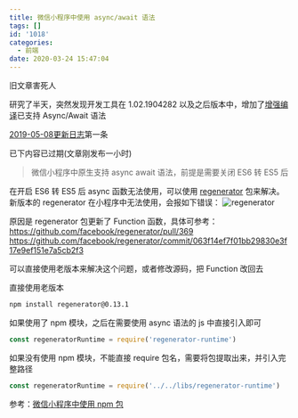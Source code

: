 ```yaml
---
title: 微信小程序中使用 async/await 语法
tags: []
id: '1018'
categories:
  - 前端
date: 2020-03-24 15:47:04
---
```


旧文章害死人

研究了半天，突然发现开发工具在 1.02.1904282 以及之后版本中，增加了[增强编译](https://developers.weixin.qq.com/miniprogram/dev/devtools/codecompile.html#%E5%A2%9E%E5%BC%BA%E7%BC%96%E8%AF%91)已支持 Async/Await 语法

[2019-05-08更新日志](https://developers.weixin.qq.com/miniprogram/dev/devtools/uplog.html#_2019-05-08)第一条

已下内容已过期(文章刚发布一小时)

> 微信小程序中原生支持 async await 语法，前提是需要关闭 ES6 转 ES5 后

在开启 ES6 转 ES5 后 async 函数无法使用，可以使用 [regenerator](https://github.com/facebook/regenerator) 包来解决。新版本的 regenerator 在小程序中无法使用，会报如下错误：
![regenerator](/wp-content/uploads/2020/03/regenerator.png)

原因是 regenerator 包更新了 Function 函数，具体可参考：
https://github.com/facebook/regenerator/pull/369
https://github.com/facebook/regenerator/commit/063f14ef7f01bb29830e3f17e9ef151e7a5cb2f3

可以直接使用老版本来解决这个问题，或者修改源码，把 Function 改回去

直接使用老版本

```bash
npm install regenerator@0.13.1
```

如果使用了 npm 模块，之后在需要使用 async 语法的 js 中直接引入即可

```js
const regeneratorRuntime = require('regenerator-runtime')
```

如果没有使用 npm 模块，不能直接 require 包名，需要将包提取出来，并引入完整路径

```js
const regeneratorRuntime = require('../../libs/regenerator-runtime')
```

参考：[微信小程序中使用 npm 包](https://wqdy.top/1041.html)
